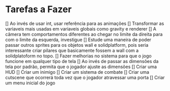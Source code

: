 # Tarefas a Fazer
[]  Ao invés de usar int, usar referência para as animações
[] Transformar as variaveis mais usadas em variaveis globais como gravity e renderer 
[] A câmera tem comportamentos diferentes ao chegar no limite da direita para com o limite da esquerda, investigue
[] Estude uma maneira de poder passar outros sprites para os objetos wall e solidplatform, pois seria interessante criar pilares que basicamente fossem a wall com a solidplatoform no topo.
[] Fazer melhorias no sistema para que o jogo funcione em qualquer tipo de tela
[] Ao invés de passar as dimensões da tela por padrão, permita que o jogador ajuste as dimensões
[] Criar uma HUD
[] Criar um inimigo
[] Criar um sistema de combate
[] Criar uma cutscene que ocorrerá toda vez que o jogador atravessar uma porta
[] Criar um menu inicial do jogo




